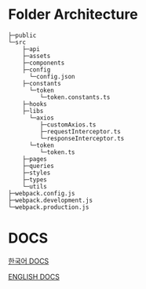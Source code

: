 # Folder Architecture
```
├─public
└─src
    ├─api
    ├─assets
    ├─components
    ├─config
      └─config.json
    ├─constants
      └─token
         └─token.constants.ts
    ├─hooks
    ├─libs
      └─axios
         ├─customAxios.ts
         ├─requestInterceptor.ts
         └─responseInterceptor.ts
      └─token
         └─token.ts
    ├─pages
    ├─queries
    ├─styles
    ├─types
    └─utils
├─webpack.config.js
├─webpack.development.js
└─webpack.production.js
```

# DOCS

[한국어 DOCS](https://github.com/Team-B1ND/B1ND-AUTH-TEMPLATE/tree/main/docs/KO_README.md)

[ENGLISH DOCS](https://github.com/Team-B1ND/B1ND-AUTH-TEMPLATE/tree/main/docs/ENG_README.md)
